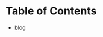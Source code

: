 Table of Contents
=================

* [blog](#blog)

<!-- Created by https://github.com/ekalinin/github-markdown-toc -->
